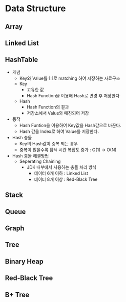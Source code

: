Data Structure
=============
Array
-----
Linked List
-----------
HashTable
---------
* 개념
    * Key와 Value를 1:1로 matching 하여 저장하는 자료구조
    * Key
        * 고유한 값
        * Hash Function을 이용해 Hash로 변경 후 저장한다
    * Hash
        * Hash Function의 결과
        * 저장소에서 Value와 매칭되어 저장
* 동작
    * Hash Funtion을 이용하여 Key값을 Hash값으로 바꾼다.
    * Hash 값을 Index로 하여 Value를 저장한다.
* Hash 충돌
    * Key의 Hash값이 중복 되는 경우
    * 중복이 많을수록 탐색 시간 복잡도 증가 : O(1) -> O(N)
* Hash 충돌 해결방법
    * Seperating Chaining
        * JDK 내부에서 사용하는 충돌 처리 방식
            * 데이터 6개 이하 : Linked List
            * 데이터 8개 이상 : Red-Black Tree

Stack
-----
Queue
-----
Graph
-----
Tree
----
Binary Heap
-----------
Red-Black Tree
--------------
B+ Tree
-------